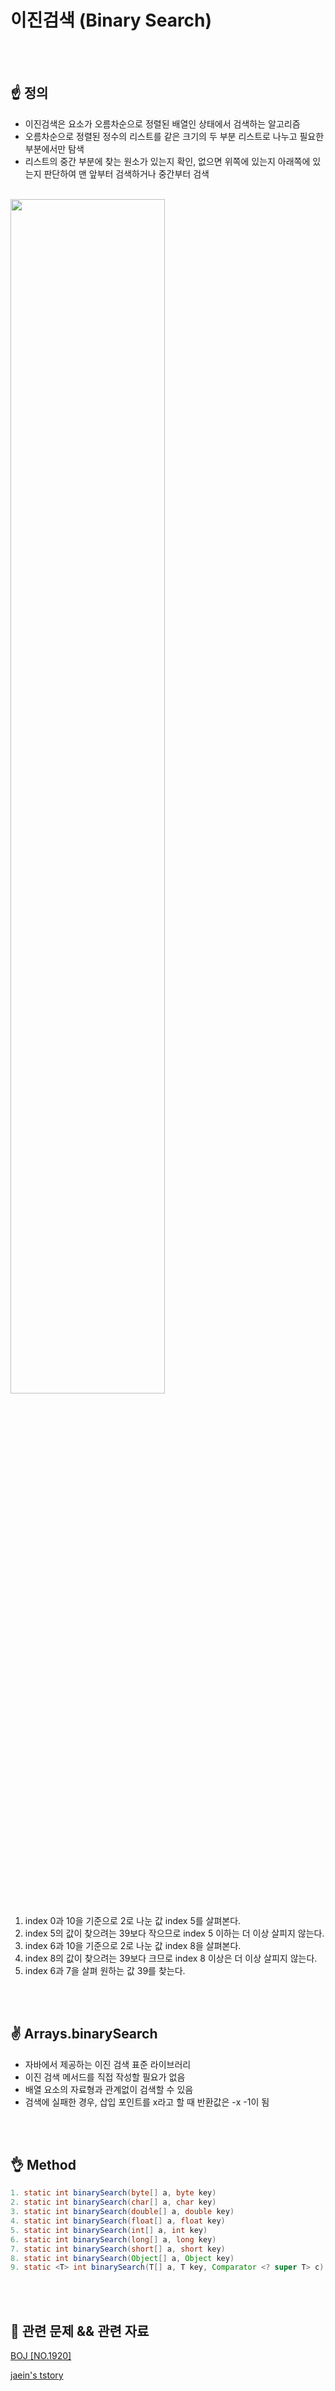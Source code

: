# 이진검색 (Binary Search)
<br></br>
## :point_up: 정의
* 이진검색은 요소가 오름차순으로 정렬된 배열인 상태에서 검색하는 알고리즘
* 오름차순으로 정렬된 정수의 리스트를 같은 크기의 두 부분 리스트로 나누고 필요한 부분에서만 탐색
* 리스트의 중간 부분에 찾는 원소가 있는지 확인, 없으면 위쪽에 있는지 아래쪽에 있는지 판단하여 맨 앞부터 검색하거나 중간부터 검색
<br></br>
<img src = "https://user-images.githubusercontent.com/101400945/221161087-46c4b124-6c17-4e60-b9d5-291fca85ff32.jpg" width="70%" height="70%">

1. index 0과 10을 기준으로 2로 나눈 값 index 5를 살펴본다.
2. index 5의 값이 찾으려는 39보다 작으므로 index 5 이하는 더 이상 살피지 않는다.
3. index 6과 10을 기준으로 2로 나눈 값 index 8을 살펴본다.
4. index 8의 값이 찾으려는 39보다 크므로 index 8 이상은 더 이상 살피지 않는다.
5. index 6과 7을 살펴 원하는 값 39를 찾는다.

<br></br>


## :v: Arrays.binarySearch
* 자바에서 제공하는 이진 검색 표준 라이브러리
* 이진 검색 메서드를 직접 작성할 필요가 없음
* 배열 요소의 자료형과 관계없이 검색할 수 있음
* 검색에 실패한 경우, 삽입 포인트를 x라고 할 때 반환값은 -x -1이 됨

<br></br>
## :ok_hand: Method
```java
1. static int binarySearch(byte[] a, byte key)
2. static int binarySearch(char[] a, char key)
3. static int binarySearch(double[] a, double key)
4. static int binarySearch(float[] a, float key)
5. static int binarySearch(int[] a, int key)
6. static int binarySearch(long[] a, long key)
7. static int binarySearch(short[] a, short key)
8. static int binarySearch(Object[] a, Object key)
9. static <T> int binarySearch(T[] a, T key, Comparator <? super T> c)
```

<br></br>

## :metal: 관련 문제 && 관련 자료
<a href="https://www.acmicpc.net/problem/1920" rel="nofollow">BOJ [NO.1920]</a></p>
<a href="https://wodlszz.tistory.com/10">jaein's tstory</a></p>
